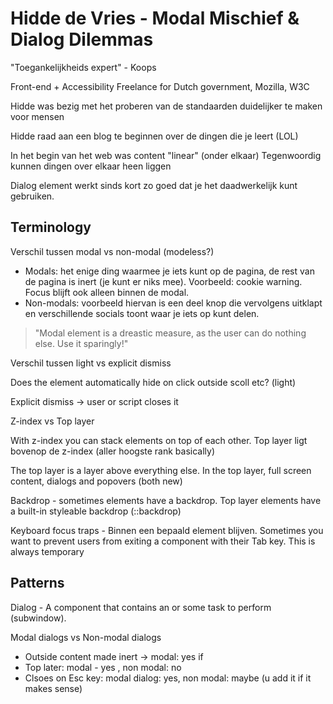 # Hidde de Vries - Modal Mischief & Dialog Dilemmas
"Toegankelijkheids expert" - Koops

Front-end + Accessibility
Freelance for Dutch government, Mozilla, W3C

Hidde was bezig met het proberen van de standaarden duidelijker te maken voor mensen

Hidde raad aan een blog te beginnen over de dingen die je leert (LOL)

In het begin van het web was content "linear" (onder elkaar)
Tegenwoordig kunnen dingen over elkaar heen liggen

Dialog element werkt sinds kort zo goed dat je het daadwerkelijk kunt gebruiken.

## Terminology

Verschil tussen modal vs non-modal (modeless?)

- Modals: het enige ding waarmee je iets kunt op de pagina, de rest van de pagina is inert (je kunt er niks mee). Voorbeeld: cookie warning. Focus blijft ook alleen binnen de modal.
- Non-modals: voorbeeld hiervan is een deel knop die vervolgens uitklapt en verschillende socials toont waar je iets op kunt delen.

> "Modal element is a dreastic measure, as the user can do nothing else. Use it sparingly!"

Verschil tussen light vs explicit dismiss

Does the element automatically hide on click outside scoll etc? (light)

Explicit dismiss -> user or script closes it

Z-index vs Top layer

With z-index you can stack elements on top of each other. Top layer ligt bovenop de z-index (aller hoogste rank basically)

The top layer is a layer above everything else. In the top layer, full screen content, dialogs and popovers (both new)

Backdrop - sometimes elements have a backdrop. Top layer elements have a built-in styleable backdrop (::backdrop)

Keyboard focus traps - Binnen een bepaald element blijven. Sometimes you want to prevent users from exiting a component with their Tab key. This is always temporary

## Patterns

Dialog - A component that contains an or some task to perform (subwindow).

Modal dialogs vs Non-modal dialogs

- Outside content made inert -> modal: yes if <dialog> open, non-modal: no
- Top later: modal - yes , non modal: no
- Clsoes on Esc key: modal dialog: yes, non modal: maybe (u add it if it makes sense)

<dialog> element comes with semantics -> top layer, inertness, close-on-Esc

div with role="dialog"m just the semantics, no behaviour

Popover - a set of behaviours that can be added to any element through the popover attribute (new)


```html
<div popover></div>
```

It just adds behaviour, it has no built-in role. Differen troles that could apply, dialog, menu, note, tooltip

Popovers voor datepickers, tooltips and toggletips, teaching UI, action menus and toasts (non-modal)

Outside content is made inert? Popovers: no, non-modal: no

popovers on top layer? yes, non-modal: no

Meerdere popovers, welke heeft prio? Kun je controleren? Er is in toplayer geen z-index, dus het gaat per qua HTML volgorde/structure

Popover sluit automatisch met esc

Dialog heeft best wat browser support (93% volgens caniuse.com)

Popover wordt eigenlijk nog nergens support, maar het komt er wel aan. 

Disclosure widgets - Elements that show and hide certain parts of the content, like FAQ or expandable divs??? -> details and summary elements in html

handmatig kan ook:
```html
aria-controls="id"
aria-expanded="true"
```

W3C has Working Groups that work to get consensus oon existing and new Web Standards (like CSS, SVG, WebRTC)

To be in a Working group you need to work for a w3c member. that why thre are community groups, where anyone can join and participate

